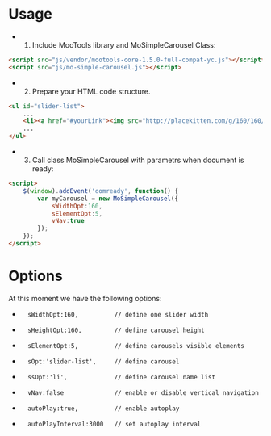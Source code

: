 # Usage
- 1. Include MooTools library and MoSimpleCarousel Class:
```html
<script src="js/vendor/mootools-core-1.5.0-full-compat-yc.js"></script>
<script src="js/mo-simple-carousel.js"></script>
```

- 2. Prepare your HTML code structure.
```html
<ul id="slider-list">
	...
	<li><a href="#yourLink"><img src="http://placekitten.com/g/160/160/#yourImage">...</a></li>
	...
</ul>
```

- 3. Call class MoSimpleCarousel with parametrs when document is ready:
```html
<script>
	$(window).addEvent('domready', function() {
		var myCarousel = new MoSimpleCarousel({
			sWidthOpt:160,
			sElementOpt:5,
			vNav:true
		});
	});
</script>
```
# Options
At this moment we have the following options: 
-		sWidthOpt:160, 			// define one slider width
-		sHeightOpt:160, 		// define carousel height
-		sElementOpt:5,			// define carousels visible elements
-		sOpt:'slider-list',		// define carousel 
-		ssOpt:'li',				// define carousel name list 
-		vNav:false				// enable or disable vertical navigation
-		autoPlay:true,          // enable autoplay
-       autoPlayInterval:3000   // set autoplay interval